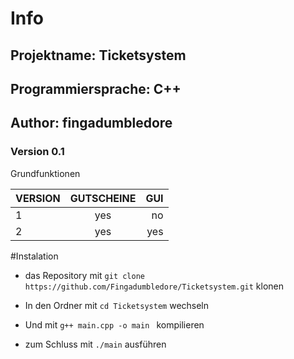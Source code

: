 # Info
## Projektname: Ticketsystem
## Programmiersprache: C++
## Author: fingadumbledore


### Version 0.1
Grundfunktionen


| VERSION       |GUTSCHEINE     | GUI   | 
| ------------- |:-------------:| -----:|
| 1             | yes           |  no   |
| 2             | yes           |  yes  |

#Instalation



- das Repository mit `git clone https://github.com/Fingadumbledore/Ticketsystem.git` klonen

- In den Ordner mit `cd Ticketsystem` wechseln

- Und mit `g++ main.cpp -o main ` kompilieren

- zum Schluss mit `./main` ausführen








